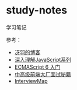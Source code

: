 # study-notes
学习笔记  

参考：
* [冴羽的博客](https://github.com/mqyqingfeng/Blog)
* [深入理解JavaScript系列](https://www.cnblogs.com/TomXu/archive/2011/12/15/2288411.html)
* [ECMAScript 6 入门](http://es6.ruanyifeng.com/)
* [中高级前端大厂面试秘籍](https://juejin.im/post/5c64d15d6fb9a049d37f9c20)
* [InterviewMap](https://yuchengkai.cn/docs/frontend/)
